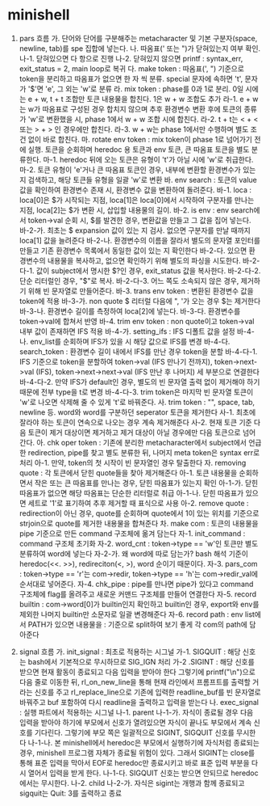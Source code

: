 # minishell

1. pars 흐름
	가. 단어와 단어를 구분해주는 metacharacter 및 기본 구분자(space, newline, tab)를 spe 집합에 넣는다.
	나. 따옴표(' 또는 ")가 닫혀있는지 여부 확인. 
		나-1. 닫혀있으면 다 항으로 진행
		나-2. 닫혀있지 않으면 printf : syntax_err, exit_status = 2, main loop로 복귀
	다. make token : 따옴표(', ") 기준으로 token을 분리하고 따옴표가 없으면 한 자 씩 분류. special 문자에 속하면 't', 문자가 '$'면 'e', 그 외는 'w'로 분류
	라. mix token : phase를 0과 1로 분리. 0일 시에는 e + w, t + t 조합만 토큰 내용물을 합친다. 1은 w + w 조합도 추가
		라-1. e + w는 w가 따옴표로 구성된 경우 합치지 않으며 추후 환경변수 변환 후에 토큰의 종류가 'w'로 변환했을 시, phase 1에서 w + w 조합 시에 합친다. 
		라-2. t + t는 < + < 또는 > + > 인 경우에만 합친다.
		라-3. w + w는 phase 1에서만 수행하며 별도 조건 없이 바로 합친다.
	마. rotate env token : mix token이 phase 1로 넘어가기 전에 실행. 토큰을 순회하며 heredoc 용 토큰과 env 토큰, 큰 따옴표 토큰을 별도 분류한다.
		마-1. heredoc 뒤에 오는 토큰은 유형이 't'가 아닐 시에 'w'로 취급한다.
		마-2. 토큰 유형이 'e'거나 큰 따옴표 토큰인 경우, 내부에 변환할 환경변수가 있는 지 검색하고, 해당 토큰들 유형을 일괄 'w'로 변환
	바. env search : 토큰의 value 값을 확인하여 환경변수 존재 시, 환경변수 값을 변환하여 돌려준다.
		바-1. loca : loca[0]은 $가 시작되는 지점, loca[1]은 loca[0]에서 시작하여 구분자를 만나는 지점, loca[2]는 $가 변환 시, 삽입할 내용물의 길이.
		바-2. is env : env search에서 token->val 순회 시, $를 발견한 경우, 변환값을 만들고 그 값을 집어 넣는다.
			바-2-가. 최초는 $ expansion 값이 있는 지 검사. 없으면 구분자를 만날 때까지 loca[1] 값을 늘려준다
			바-2-나. 환경변수의 이름을 잘라서 별도의 문자열 포인터를 만들고 기존 환경변수 목록에서 동일한 값이 있는 지 확인한다
			바-2-다. 있으면 환경변수의 내용물을 복사하고, 없으면 확인하기 위해 별도의 파싱을 시도한다.
				바-2-다-1. 값이 subject에서 명시한 $?인 경우, exit_status 값을 복사한다.
				바-2-다-2. 단순 리터럴인 경우, "$"로 복사.
				바-2-다-3. 어느 쪽도 소속되지 않은 경우, 제거하기 위해 빈 문자열로 만들어준다.
		바-3. trans env token : 변환된 환경변수 값을 token에 적용
			바-3-가. non quote $ 리터럴 다음에 \", \'가 오는 경우 $는 제거한다
			바-3-나. 환경변수 길이를 측정하여 loca[2]에 넣는다.
			바-3-다. 환경변수를 token->val에 합쳐서 반영
		바-4. trim env token : non quote이고 token->val 내부 값이 존재하면 IFS 적용
			바-4-가. setting_ifs : IFS 디폴트 값을 설정
			바-4-나. env_list를 순회하며 IFS가 있을 시 해당 값으로 IFS를 변경
			바-4-다. search_token : 환경변수 길이 내에서 IFS를 만난 경우 token을 분할
				바-4-다-1. IFS 기준으로 token을 분할하여 token->val (IFS 만나기 전까지), token->next->val (IFS), token->next->next->val (IFS 만난 후 나머지) 세 부분으로 연결한다
				바-4-다-2. 만약 IFS가 default인 경우, 별도의 빈 문자열 출력 없이 제거해야 하기 때문에 전부 type을 t로 변경
				바-4-다-3. trim token은 마지막 빈 문자열 토큰이 'w'로 나오면 삭제해 줄 수 있게 't'로 바꿔준다.
	사. trim token : "", space, tab, newline 등. word와 word를 구분하던 seperator 토큰을 제거한다
		사-1. 최초에 잘라야 하는 토큰이 연속으로 나오는 경우 계속 제거해준다
		사-2. 현재 토큰 기준 다음 토큰이 제거 대상이면 제거하고 제거 대상이 아닐 경우에만 다음 토큰으로 넘어간다.
	아. chk oper token : 기존에 분리한 metacharacter에서 subject에서 언급한 redirection, pipe를 찾고 별도 분류한 뒤, 나머지 meta token은 syntax err로 처리
		아-1. 만약, token의 첫 시작이 빈 문자열인 경우 탈출한다
	자. removing quote : 각 토큰에서 닫힌 quote들을 찾아 제거해준다
		아-1. 토큰 내용물을 순회하면서 작은 또는 큰 따옴표를 만나는 경우, 닫힌 따옴표가 있는지 확인
			아-1-가. 닫힌 따옴표가 없으면 해당 따옴표는 단순한 리터럴로 취급
			아-1-나. 닫힌 따옴표가 있으면 세트로 '1'로 표기하여 추후 제거할 때 표식으로 사용
		아-2. remove quote : redirection이 아닌 경우, quote를 순회하며 quote에서 1이 있는 위치를 기준으로 strjoin으로 quote를 제거한 내용물을 합쳐준다
	차. make com : 토큰의 내용물을 pipe 기준으로 만든 command 구조체에 옮겨 담는다
		자-1. init_command : command 구조체 초기화
		자-2. word_cnt : token->type == 'w'인 토큰만 별도 분류하여 word에 넣는다
			자-2-가. 왜 word에 따로 담는가? bash 해석 기준이 heredoc(<<. >>), redireciton(<, >), word 순이기 때문이다.
		자-3. pars_com : token->type == 'r'는 com->redir, token->type == 'h'는 com->redir_val에 순서대로 넣어준다.
		자-4. chk_pipe : pipe를 만나면 pipe가 있다고 command 구조체에 flag를 올려주고 새로운 커맨드 구조체를 만들어 연결한다
		자-5. record builtin : com->word[0]가 builtin인지 확인하고 builtin인 경우, export와 env를 제외한 나머지 builtin만 소문자로 일괄 변경해준다
		자-6. record path : env list에서 PATH가 있으면 내용물을 : 기준으로 split하여 보기 좋게 각 com의 path에 담아준다

2. signal 흐름
	가. init_signal : 최초로 적용하는 시그널
		가-1. SIGQUIT : 해당 신호는 bash에서 기본적으로 무시하므로 SIG_IGN 처리
		가-2 .SIGINT : 해당 신호를 받으면 현재 활동이 종료되고 다음 입력을 받아야 한다
				그렇기에 printf("\n")으로 다음 줄로 이동한 뒤, rl_on_new_line을 통해 현재 라인에서 프롬프트를 출력할 거라는 신호를 주고 rl_replace_line으로 기존에 입력한 readline_buf를 빈 문자열로 바꿔주고 buf 포함하여 다시 readline을 출력하고 입력을 받는다
	나. exec_signal : 실행 파트에서 적용하는 시그널
		나-1. parent
			나-1-가. 자식이 종료될 경우 다음 입력을 받아야 하기에 부모에서 신호가 열려있으면 자식이 끝나도 부모에서 계속 신호를 기다린다. 그렇기에 부모 쪽은 일괄적으로 SIGINT, SIGQUIT 신호를 무시한다
			나-1-나. 본 minishell에서 heredoc은 부모에서 실행하기에 자식처럼 종료되는 경우, minishell 프로그램 자체가 종료될 위험이 있다. 그래서 SIGINT는 close를 통해 표준 입력을 막아서 EOF로 heredoc만 종료시키고 바로 표준 입력 부분을 다시 열어서 입력을 받게 한다.
			나-1-다. SIGQUIT 신호는 받으면 안되므로 heredoc에서는 무시한다.
		나-2. child
			나-2-가. 자식은 sigint는 개행과 함께 종료되고 sigquit는 Quit: 3를 출력하고 종료